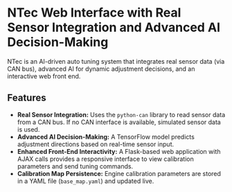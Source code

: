# NTec Web Interface with Real Sensor Integration and Advanced AI Decision-Making

NTec is an AI-driven auto tuning system that integrates real sensor data (via CAN bus), advanced AI for dynamic adjustment decisions, and an interactive web front end.

## Features

- **Real Sensor Integration:** Uses the `python-can` library to read sensor data from a CAN bus. If no CAN interface is available, simulated sensor data is used.
- **Advanced AI Decision-Making:** A TensorFlow model predicts adjustment directions based on real-time sensor input.
- **Enhanced Front-End Interactivity:** A Flask-based web application with AJAX calls provides a responsive interface to view calibration parameters and send tuning commands.
- **Calibration Map Persistence:** Engine calibration parameters are stored in a YAML file (`base_map.yaml`) and updated live.
  
